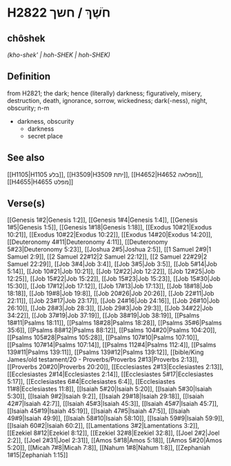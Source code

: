 # H2822 חֹשֶׁךְ / חשך

## chôshek

_(kho-shek' | hoh-SHEK | hoh-SHEK)_

## Definition

from H2821; the dark; hence (literally) darkness; figuratively, misery, destruction, death, ignorance, sorrow, wickedness; dark(-ness), night, obscurity; n-m

- darkness, obscurity
  - darkness
  - secret place

## See also

[[H1105|H1105 בלע]], [[H3509|H3509 יתת]], [[H4652|H4652 מפלאה]], [[H4655|H4655 מפלט]]

## Verse(s)

[[Genesis 1#2|Genesis 1:2]], [[Genesis 1#4|Genesis 1:4]], [[Genesis 1#5|Genesis 1:5]], [[Genesis 1#18|Genesis 1:18]], [[Exodus 10#21|Exodus 10:21]], [[Exodus 10#22|Exodus 10:22]], [[Exodus 14#20|Exodus 14:20]], [[Deuteronomy 4#11|Deuteronomy 4:11]], [[Deuteronomy 5#23|Deuteronomy 5:23]], [[Joshua 2#5|Joshua 2:5]], [[1 Samuel 2#9|1 Samuel 2:9]], [[2 Samuel 22#12|2 Samuel 22:12]], [[2 Samuel 22#29|2 Samuel 22:29]], [[Job 3#4|Job 3:4]], [[Job 3#5|Job 3:5]], [[Job 5#14|Job 5:14]], [[Job 10#21|Job 10:21]], [[Job 12#22|Job 12:22]], [[Job 12#25|Job 12:25]], [[Job 15#22|Job 15:22]], [[Job 15#23|Job 15:23]], [[Job 15#30|Job 15:30]], [[Job 17#12|Job 17:12]], [[Job 17#13|Job 17:13]], [[Job 18#18|Job 18:18]], [[Job 19#8|Job 19:8]], [[Job 20#26|Job 20:26]], [[Job 22#11|Job 22:11]], [[Job 23#17|Job 23:17]], [[Job 24#16|Job 24:16]], [[Job 26#10|Job 26:10]], [[Job 28#3|Job 28:3]], [[Job 29#3|Job 29:3]], [[Job 34#22|Job 34:22]], [[Job 37#19|Job 37:19]], [[Job 38#19|Job 38:19]], [[Psalms 18#11|Psalms 18:11]], [[Psalms 18#28|Psalms 18:28]], [[Psalms 35#6|Psalms 35:6]], [[Psalms 88#12|Psalms 88:12]], [[Psalms 104#20|Psalms 104:20]], [[Psalms 105#28|Psalms 105:28]], [[Psalms 107#10|Psalms 107:10]], [[Psalms 107#14|Psalms 107:14]], [[Psalms 112#4|Psalms 112:4]], [[Psalms 139#11|Psalms 139:11]], [[Psalms 139#12|Psalms 139:12]], [[bible/King James/old testament/20 - Proverbs/Proverbs 2#13|Proverbs 2:13]], [[Proverbs 20#20|Proverbs 20:20]], [[Ecclesiastes 2#13|Ecclesiastes 2:13]], [[Ecclesiastes 2#14|Ecclesiastes 2:14]], [[Ecclesiastes 5#17|Ecclesiastes 5:17]], [[Ecclesiastes 6#4|Ecclesiastes 6:4]], [[Ecclesiastes 11#8|Ecclesiastes 11:8]], [[Isaiah 5#20|Isaiah 5:20]], [[Isaiah 5#30|Isaiah 5:30]], [[Isaiah 9#2|Isaiah 9:2]], [[Isaiah 29#18|Isaiah 29:18]], [[Isaiah 42#7|Isaiah 42:7]], [[Isaiah 45#3|Isaiah 45:3]], [[Isaiah 45#7|Isaiah 45:7]], [[Isaiah 45#19|Isaiah 45:19]], [[Isaiah 47#5|Isaiah 47:5]], [[Isaiah 49#9|Isaiah 49:9]], [[Isaiah 58#10|Isaiah 58:10]], [[Isaiah 59#9|Isaiah 59:9]], [[Isaiah 60#2|Isaiah 60:2]], [[Lamentations 3#2|Lamentations 3:2]], [[Ezekiel 8#12|Ezekiel 8:12]], [[Ezekiel 32#8|Ezekiel 32:8]], [[Joel 2#2|Joel 2:2]], [[Joel 2#31|Joel 2:31]], [[Amos 5#18|Amos 5:18]], [[Amos 5#20|Amos 5:20]], [[Micah 7#8|Micah 7:8]], [[Nahum 1#8|Nahum 1:8]], [[Zephaniah 1#15|Zephaniah 1:15]]